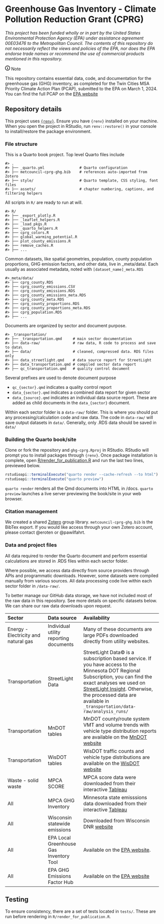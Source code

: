 
<!-- README.md is generated from README.Rmd. Please edit that file -->

# Greenhouse Gas Inventory - Climate Pollution Reduction Grant (CPRG)

*This project has been funded wholly or in part by the United States
Environmental Protection Agency (EPA) under assistance agreement
00E03476 to the Metropolitan Council. The contents of this repository do
not necessarily reflect the views and policies of the EPA, nor does the
EPA endorse trade names or recommend the use of commercial products
mentioned in this repository.*

<div class="markdown-alert markdown-alert-note" dir="auto">

<p class="markdown-alert-title" dir="auto">
<svg class="octicon octicon-info mr-2" viewBox="0 0 16 16" version="1.1" width="16" height="16" aria-hidden="true">
<path d="M0 8a8 8 0 1 1 16 0A8 8 0 0 1 0 8Zm8-6.5a6.5 6.5 0 1 0 0 13 6.5 6.5 0 0 0 0-13ZM6.5 7.75A.75.75 0 0 1 7.25 7h1a.75.75 0 0 1 .75.75v2.75h.25a.75.75 0 0 1 0 1.5h-2a.75.75 0 0 1 0-1.5h.25v-2h-.25a.75.75 0 0 1-.75-.75ZM8 6a1 1 0 1 1 0-2 1 1 0 0 1 0 2Z"></path>
</svg>
Note
</p>
<p dir="auto">
This repository contains essential data, code, and documentation for the
greenhouse gas (GHG) inventory, as completed for the Twin Cities MSA
Priority Climate Action Plan (PCAP), submitted to the EPA on March 1,
2024. You can find the full PCAP on the
<a href="https://www.epa.gov/system/files/documents/2024-03/metropolitan-council-twin-cities-msa-priority-climate-action-plan.pdf">EPA
website</a>
</p>

</div>

## Repository details

This project uses [`{renv}`](https://rstudio.github.io/renv/index.html).
Ensure you have `{renv}` installed on your machine. When you open the
project in RStudio, run `renv::restore()` in your console to
install/restore the package environment.

### File structure

This is a Quarto book project. Top level Quarto files include

    #> .
    #> ├── _quarto.yml                # Quarto configuration
    #> ├── metcouncil-cprg-ghg.bib    # references auto-imported from Zotero
    #> ├── style/                     # Quarto template, CSS styling, font files
    #> ├── assets/                    # chapter numbering, captions, and filtering helpers

All scripts in `R/` are ready to run at will.

    #> R/
    #> ├── _export_plotly.R
    #> ├── _leaflet_helpers.R
    #> ├── _load_pkgs.R
    #> ├── _quarto_helpers.R
    #> ├── cprg_colors.R
    #> ├── global_warming_potential.R
    #> ├── plot_county_emissions.R
    #> ├── remove_caches.R
    #> ├── ...

Common datasets, like spatial geometries, population, county population
proportions, GHG emission factors, and other data, live in \_meta/data/.
Each usually as associated metadata, noted with
`[dataset_name]_meta.RDS`

    #>_meta/data/
    #> ├── cprg_county.RDS
    #> ├── cprg_county_emissions.CSV
    #> ├── cprg_county_emissions.RDS
    #> ├── cprg_county_emissions_meta.RDS
    #> ├── cprg_county_meta.RDS
    #> ├── cprg_county_proportions.RDS
    #> ├── cprg_county_proportions_meta.RDS
    #> ├── cprg_population.RDS
    #> ├── ...

Documents are organized by sector and document purpose.

    #> _transportation/
    #> ├── _transportation.qmd     # main sector documentation
    #> ├── data-raw/               # raw data, R code to process and save to data\
    #> ├── data/                   # cleaned, compressed data. RDS files only
    #> ├── data_streetlight.qmd    # data source report for StreetLight
    #> ├── data_transportation.qmd # compiled sector data report
    #> ├── qc_transportation.qmd   # quality control document

Several prefixes are used to denote document purpose

- `qc_{sector}.qmd` indicates a quality control report
  <!-- - `pa_{sector}.qmd` indicates priority actions for a given sector. -->
- `data_{sector}.qmd` indicates a combined data report for given sector
- `data_{source}.qmd` indicates an individual data source report. These
  are added as child documents in the `data_{sector}` document.

Within each sector folder is a `data-raw/` folder. This is where you
should put any processing/calculation code and raw data. The code in
`data-raw/` will save output datasets in `data/`. Generally, only .RDS
data should be saved in `data/`

### Building the Quarto book/site

Clone or fork the repository and `ghg-cprg.Rproj` in RStudio. RStudio
will prompt you to install packages through `{renv}`. Once package
installation is complete, open
[R/render_for_publication.R](R/render_for_publication.R) and run the
last two lines, previewed below.

``` r
rstudioapi::terminalExecute("quarto render --cache-refresh --to html")
rstudioapi::terminalExecute("quarto preview")
```

`quarto render` renders all the Qmd documents into HTML in /docs.
`quarto preview` launches a live server previewing the book/site in your
web browser.

### Citation management

We created a shared [Zotero](https://www.zotero.org/) group library.
`metcouncil-cprg-ghg.bib` is the BibTex export. If you would like access
through your own Zotero account, please contact @eroten or @pawilfahrt.

### Data and project files

All data required to render the Quarto document and perform essential
calculations are stored in .RDS files within each sector folder.

Where possible, we access data directly from source providers through
APIs and programmatic downloads. However, some datasets were compiled
manually from various sources. All data processing code live within each
sector folder in `/data-raw/`.

To better manage our GitHub data storage, we have not included most of
the raw data in this repository. See more details on specific datasets
below. We can share our raw data downloads upon request.

| Sector                               | Data source                             | Availability                                                                                                                                                                                                                                                                                                       |
|:-------------------------------------|:----------------------------------------|:-------------------------------------------------------------------------------------------------------------------------------------------------------------------------------------------------------------------------------------------------------------------------------------------------------------------|
| Energy - Electricity and natural gas | Individual utility reporting documents  | Many of these documents are large PDFs downloaded directly from utility websites.                                                                                                                                                                                                                                  |
| Transportation                       | StreetLight Data                        | StreetLight Data© is a subscription based service. If you have access to the Minnesota DOT Regional Subscription, you can find the exact analyses we used on [StreetLight Insight](https://insight.streetlightdata.com/). Otherwise, the processed data are available in `_transportation/data-raw/analysis_runs/` |
| Transportation                       | MnDOT tables                            | MnDOT county/route system VMT and volume trends with vehicle type distribution reports are available on the [MnDOT website](https://www.dot.state.mn.us/traffic/data/data-products.html)                                                                                                                           |
| Transportation                       | WisDOT tables                           | WisDOT traffic counts and vehicle type distributions are available on the [WisDOT website](https://data-wisdot.opendata.arcgis.com/)                                                                                                                                                                               |
| Waste - solid waste                  | MPCA SCORE                              | MPCA score data were downloaded from their interactive [Tableau](https://public.tableau.com/app/profile/mpca.data.services/viz/SCOREOverview/SCOREOverview)                                                                                                                                                        |
| All                                  | MPCA GHG Inventory                      | Minnesota state emisssions data downloaded from their interactive [Tableau](https://public.tableau.com/app/profile/mpca.data.services/viz/GHGemissioninventory/GHGsummarystory)                                                                                                                                    |
| All                                  | Wisconsin statewide emissions           | Downloaded from Wisconsin DNR [website](https://widnr.widen.net/view/pdf/o9xmpot5x7/AM610.pdf?t.download=true)                                                                                                                                                                                                     |
| All                                  | EPA Local Greenhouse Gas Inventory Tool | Available on the [EPA website](https://www.epa.gov/statelocalenergy/local-greenhouse-gas-inventory-tool).                                                                                                                                                                                                          |
| All                                  | EPA GHG Emissions Factor Hub            | Available on the [EPA website](https://www.epa.gov/climateleadership/ghg-emission-factors-hub)                                                                                                                                                                                                                     |

## Testing

To ensure consistency, there are a set of tests located in `tests/`.
These are run before rendering in `R/render_for_publication.R`.
